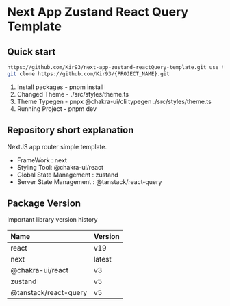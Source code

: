 # Next App Zustand React Query Template

## Quick start

```zsh
https://github.com/Kir93/next-app-zustand-reactQuery-template.git use this template and make project
git clone https://github.com/Kir93/{PROJECT_NAME}.git
```

1. Install packages - pnpm install
2. Changed Theme - ./src/styles/theme.ts
3. Theme Typegen - pnpx @chakra-ui/cli typegen ./src/styles/theme.ts
4. Running Project - pnpm dev

## Repository short explanation

NextJS app router simple template.

- FrameWork : next
- Styling Tool: @chakra-ui/react
- Global State Management : zustand
- Server State Management : @tanstack/react-query

## Package Version

Important library version history

| Name                  | Version |
| :-------------------- | :------ |
| react                 | v19     |
| next                  | latest  |
| @chakra-ui/react      | v3      |
| zustand               | v5      |
| @tanstack/react-query | v5      |
